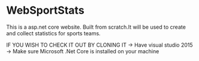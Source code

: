 # WebSportStats
This is a asp.net core website. Built from scratch.It will be used to create and collect statistics for sports teams.

IF YOU WISH TO CHECK IT OUT BY CLONING IT
-> Have visual studio 2015 
-> Make sure Microsoft .Net Core is installed on your machine

